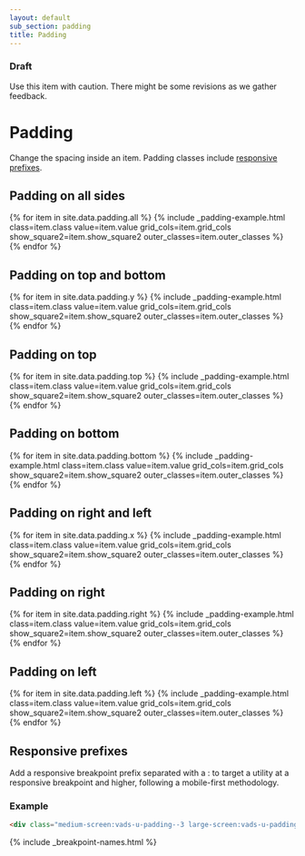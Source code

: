 ```yaml
---
layout: default
sub_section: padding
title: Padding
---
```




<div class="usa-alert usa-alert-warning vads-u-margin-top--0 vads-u-margin-bottom--3">
  <div class="usa-alert-body">
    <h3 class="usa-alert-heading">Draft</h3>
    <p>Use this item with caution. There might be some revisions as we gather feedback.</p>
  </div>
</div>


# Padding

Change the spacing inside an item. Padding classes include [responsive prefixes](#responsive-prefixes).

<div class="site-c-showcase">

  <h2>Padding on all sides</h2>
  <div class="vads-l-row">
    {% for item in site.data.padding.all %}
      {% include _padding-example.html
        class=item.class
        value=item.value
        grid_cols=item.grid_cols
        show_square2=item.show_square2
        outer_classes=item.outer_classes
      %}
    {% endfor %}
  </div>

  <h2>Padding on top and bottom</h2>
  <div class="vads-l-row">
    {% for item in site.data.padding.y %}
      {% include _padding-example.html
        class=item.class
        value=item.value
        grid_cols=item.grid_cols
        show_square2=item.show_square2
        outer_classes=item.outer_classes
      %}
    {% endfor %}
  </div>

  <h2>Padding on top</h2>
  <div class="vads-l-row">
    {% for item in site.data.padding.top %}
      {% include _padding-example.html
        class=item.class
        value=item.value
        grid_cols=item.grid_cols
        show_square2=item.show_square2
        outer_classes=item.outer_classes
      %}
    {% endfor %}
  </div>

  <h2>Padding on bottom</h2>
  <div class="vads-l-row">
    {% for item in site.data.padding.bottom %}
      {% include _padding-example.html
        class=item.class
        value=item.value
        grid_cols=item.grid_cols
        show_square2=item.show_square2
        outer_classes=item.outer_classes
      %}
    {% endfor %}
  </div>

  <h2>Padding on right and left</h2>
  <div class="vads-l-row">
    {% for item in site.data.padding.x %}
      {% include _padding-example.html
        class=item.class
        value=item.value
        grid_cols=item.grid_cols
        show_square2=item.show_square2
        outer_classes=item.outer_classes
      %}
    {% endfor %}
  </div>

  <h2>Padding on right</h2>
  <div class="vads-l-row">
    {% for item in site.data.padding.right %}
      {% include _padding-example.html
        class=item.class
        value=item.value
        grid_cols=item.grid_cols
        show_square2=item.show_square2
        outer_classes=item.outer_classes
      %}
    {% endfor %}
  </div>

  <h2>Padding on left</h2>
  <div class="vads-l-row">
    {% for item in site.data.padding.left %}
      {% include _padding-example.html
        class=item.class
        value=item.value
        grid_cols=item.grid_cols
        show_square2=item.show_square2
        outer_classes=item.outer_classes
      %}
    {% endfor %}
  </div>
</div>


## Responsive prefixes

Add a responsive breakpoint prefix separated with a : to target a utility at a responsive breakpoint and higher, following a mobile-first methodology.

### Example

```html
<div class="medium-screen:vads-u-padding--3 large-screen:vads-u-padding--5">
```
{% include _breakpoint-names.html %}